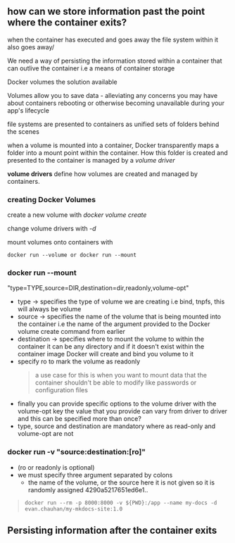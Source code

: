 ## how can we store information past the point where the container exits?
when the container has executed and goes away the file system within it also goes away/

We need a way of persisting the information stored within a container that can outlive the container i.e a means of container storage

Docker volumes the solution available 

Volumes allow you to save data - alleviating any concerns you may have about containers rebooting or otherwise becoming unavailable during your app's lifecycle 

file systems are presented to containers as unified sets of folders behind the scenes

when a volume is mounted into a container, Docker transparently maps a folder into a mount point within the container. How this folder is created and presented to the container is managed by a _volume driver_

__volume drivers__ define how volumes are created and managed by containers.

### creating Docker Volumes

create a new volume with *docker volume create*

change volume drivers with *-d*

mount volumes onto containers with 

` docker run --volume or docker run --mount `

### docker run --mount
"type=TYPE,source=DIR,destination=dir,readonly,volume-opt"

* type -> specifies the type of volume we are creating i.e bind, tnpfs, this will always be volume
* source -> specifies the name of the volume that is being mounted into the container i.e the name of the argument provided to the Docker volume create command from earlier
* destination -> specifies where to mount the volume to within the container it can be any directory and if it doesn't exist within the container image Docker will create and bind you volume to it
* specify ro to mark the volume as readonly
    > a use case for this is when you want to mount data that the container shouldn't be able to modify like passwords or configuration files
* finally you can provide specific options to the volume driver with the volume-opt key 
    the value that you provide can vary from driver to driver and this can be specified more than once?
* type, source and destination are mandatory where as read-only and volume-opt are not

### docker run -v "source:destination:[ro]"
* (ro or readonly is optional)
* we must specify three argument separated by colons
    * the name of the volume, or the source here it is not given so it is randomly assigned 4290a5217651ed6e1..
    

> ` docker run --rm -p 8000:8000 -v ${PWD}:/app --name my-docs -d evan.chauhan/my-mkdocs-site:1.0 `


## Persisting information after the container exits

``` -v ${PWD}:/app: Mounts the current directory (${PWD}) on your host machine to the /app directory in the container. This allows the container to access the files in your current directory where it can store data on your local file system - therefore persisting the data beyond the point where the container terminates
```